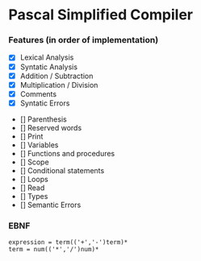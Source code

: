 # Pascal Simplified Compiler

### Features (in order of implementation)
- [x] Lexical Analysis
- [x] Syntatic Analysis
- [x] Addition / Subtraction
- [x] Multiplication / Division
- [x] Comments
- [x] Syntatic Errors
- [] Parenthesis
- [] Reserved words
- [] Print
- [] Variables
- [] Functions and procedures
- [] Scope
- [] Conditional statements
- [] Loops
- [] Read
- [] Types
- [] Semantic Errors

### EBNF
```ebnf
expression = term(('+','-')term)*
term = num(('*','/')num)*
```